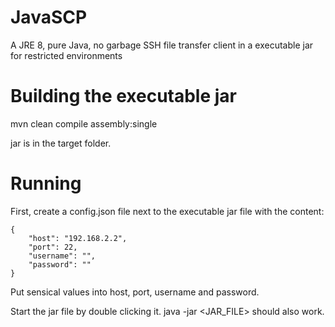# JavaSCP
A JRE 8, pure Java, no garbage SSH file transfer client in a executable jar for restricted environments

# Building the executable jar
mvn clean compile assembly:single

jar is in the target folder.

# Running
First, create a config.json file next to the executable jar file with the content:

```
{
	"host": "192.168.2.2",
	"port": 22,
	"username": "",
	"password": ""
}
```

Put sensical values into host, port, username and password.

Start the jar file by double clicking it. java -jar <JAR_FILE> should also work.
